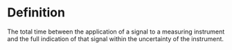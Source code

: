 # Definition

The total time between the application of a signal to a measuring
instrument and the full indication of that signal within the uncertainty
of the instrument.
